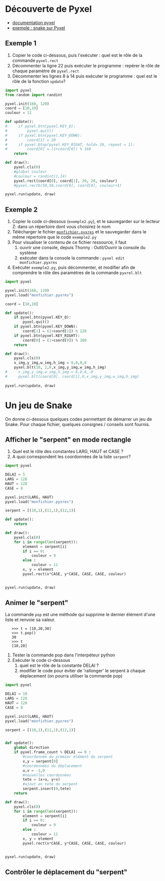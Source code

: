 # Découverte de Pyxel
* [documentation pyxel](https://github.com/kitao/pyxel/blob/main/docs/README.fr.md#comment-cr%C3%A9er-une-ressource)
* [exemple : snake sur Pyxel](Snake_Pyxel.pdf)


## Exemple 1
1. Copier le code ci-dessous, puis l'exécuter : quel est le rôle de la commande `pyxel.rect` 
2. Décommenter la ligne 22 puis exécuter le programme : repérer le rôle de chaque paramètre de  `pyxel.rect`
3. Décommenter les lignes 8 à 14 puis exécuter le programme : quel est le rôle de la fonction `update`?
```python
import pyxel
from random import randint

pyxel.init(160, 120)
coord = [10,10]
couleur = 11

def update():
#     if pyxel.btn(pyxel.KEY_Q):
#         pyxel.quit()
#     if pyxel.btn(pyxel.KEY_DOWN):
#         coord[1] = 20
#     if pyxel.btnp(pyxel.KEY_RIGHT, hold= 20, repeat = 1):
#         coord[0] = (1+coord[0]) % 160
    return

def draw():
    pyxel.cls(0)
    #global couleur
    #couleur = randint(1,14)
    pyxel.rect(coord[0], coord[1], 20, 20, couleur)
    #pyxel.rectb(50,50,coord[0], coord[0], couleur+1)

pyxel.run(update, draw)

```
## Exemple 2
1. Copier le code ci-dessous (`exemple2.py`), et le sauvegarder sur le lecteur Z: dans un répertoire dont vous choisirez le nom
2. Télécharger le fichier [`monfichier.pyxres`](monfichier.pyxres) et le sauvegarder dans le même répertoire que le code `exemple2.py`
3. Pour visualiser le contenu de ce fichier ressource, il faut
   1. ouvrir une console, depuis Thonny : Outil/Ouvrir la console du système
   2. exécuter dans la console la commande : `pyxel edit monfichier.pyxres`
5. Exécuter `exemple2.py`, puis décommenter, et modifier afin de comprendre le rôle des paramètres de la commande `pyxrel.blt`
```python
import pyxel

pyxel.init(160, 120)
pyxel.load("monfichier.pyxres")

coord = [10,10]

def update():
    if pyxel.btn(pyxel.KEY_Q):
        pyxel.quit()
    if pyxel.btn(pyxel.KEY_DOWN):
        coord[1] = (1+coord[1]) % 120
    if pyxel.btn(pyxel.KEY_RIGHT):
        coord[0] = (1+coord[0]) % 160
    return

def draw():
    pyxel.cls(0)
    x_img,y_img,w_img,h_img = 8,0,8,8
    pyxel.blt(10, 2,0,x_img,y_img,w_img,h_img)
#     x_img,y_img,w_img,h_img = 8,8,8,-8
#     pyxel.blt(coord[0], coord[1],0,x_img,y_img,w_img,h_img)
    
pyxel.run(update, draw)

```
# Un jeu de Snake
On donne ci-dessous quelques codes permettant de démarrer un jeu de Snake.
Pour chaque fichier, quelques consignes / conseils sont fournis.
## Afficher le "serpent" en mode rectangle
1. Quel est le rôle des constantes LARG, HAUT et CASE ?
2. A quoi correspondent les coordonnées de la liste `serpent`?
```python
import pyxel

DELAI = 5
LARG = 128
HAUT = 128
CASE = 8

pyxel.init(LARG, HAUT)
pyxel.load("monfichier.pyxres")

serpent = [(10,1),(11,1),(12,1)]

def update():
    return

def draw():
    pyxel.cls(0)
    for i in range(len(serpent)):
        element = serpent[i]
        if i == 0:
            couleur = 9
        else :
            couleur = 11
        x, y = element
        pyxel.rect(x*CASE, y*CASE, CASE, CASE, couleur)

    
pyxel.run(update, draw)
```

## Animer le "serpent"
La commande `pop` est une méthode qui supprime le dernier élément d'une liste et renvoie sa valeur.
```
   >>> t = [10,20,30]
   >>> t.pop()
   30
   >>> t
   [10,20]
```
1. Tester la commande pop dans l'interpéteur python
2. Exécuter le code ci-dessous
   1. quel est le rôle de la constante DELAI ?
   2. modifier le code pour éviter de 'rallonger' le serpent à chaque déplacement (on pourra utiliser la commande pop)
```python
import pyxel

DELAI = 10
LARG = 128
HAUT = 128
CASE = 8

pyxel.init(LARG, HAUT)
pyxel.load("monfichier.pyxres")

serpent = [(10,1),(11,1),(12,1)]


def update():
    global direction
    if pyxel.frame_count % DELAI == 0 :
        #coordonnée du premier élément du serpent
        x,y = serpent[0]
        #coordonnées du déplacement
        u,v = -1,0
        #nouvelles coordonnées
        tete = (x+u, y+v)
        #ajout en tete du serpent
        serpent.insert(0,tete)
    return

def draw():
    pyxel.cls(0)
    for i in range(len(serpent)):
        element = serpent[i]
        if i == 0:
            couleur = 9
        else :
            couleur = 11
        x, y = element
        pyxel.rect(x*CASE, y*CASE, CASE, CASE, couleur)

    
pyxel.run(update, draw)
```

## Contrôler le déplacement du "serpent"
